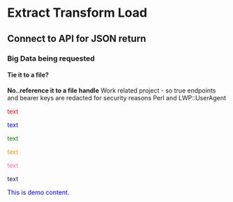 # Extract Transform Load
## Connect to API for JSON return
### Big Data being requested
#### Tie it to a file?
**No..reference it to a file handle**
Work related project - so true endpoints and bearer keys are redacted for security reasons
Perl and LWP::UserAgent  


<font color=red>text</font>  
  
<font color=blue>text</font>  

<font color=green>text</font>  

<font color=darkorange>text</font>  

<font color=hotpink>text</font>  

<ffont color=purple>text</font>  


<p style="color:blue">This is demo content.</p>
